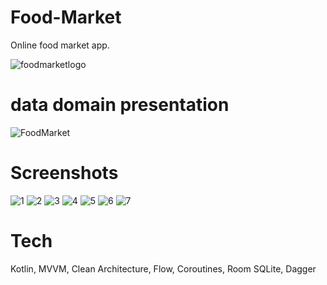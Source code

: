 # Food-Market
Online food market app.  

![foodmarketlogo](https://user-images.githubusercontent.com/98654420/188332872-796e31c4-9ec5-433a-8f7c-6b57a3630e40.png)  
# data domain presentation
![FoodMarket](https://user-images.githubusercontent.com/98654420/189218128-9f03e163-369d-4570-895d-bd90e644b8e4.png)  
# Screenshots
![1](https://user-images.githubusercontent.com/98654420/189362217-37934196-404e-4132-b3ff-a2b27f6fe12f.jpg)
![2](https://user-images.githubusercontent.com/98654420/189362224-e78297c2-ab81-46ba-8e07-e658cf18a375.jpg)
![3](https://user-images.githubusercontent.com/98654420/189362229-37fdaa9c-127b-45cf-ad6f-ee1d3a61612f.jpg)
![4](https://user-images.githubusercontent.com/98654420/189362240-5e66609d-c19e-4737-aab2-367a6ade6655.jpg)
![5](https://user-images.githubusercontent.com/98654420/189362248-f7ea32c0-5975-48ef-ae7e-12dbe8be339f.jpg)
![6](https://user-images.githubusercontent.com/98654420/189362256-04c3ec7b-c4ff-40f1-b008-5d423944d3d5.jpg)
![7](https://user-images.githubusercontent.com/98654420/189362259-d9699ab7-23a6-4491-a56f-c12b1302b0b7.jpg)  
# Tech
Kotlin, MVVM, Clean Architecture, Flow, Coroutines, Room SQLite, Dagger
